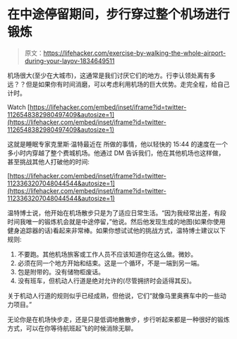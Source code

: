 # 在中途停留期间，步行穿过整个机场进行锻炼

> 原文：<https://lifehacker.com/exercise-by-walking-the-whole-airport-during-your-layov-1834649511>

机场很大(至少在大城市)，这通常是我们讨厌它们的地方。行李认领处离有多远？？但是如果你有时间消磨，可以考虑利用机场的巨大优势。走完全程，给自己计时。

Watch [https://lifehacker.com/embed/inset/iframe?id=twitter-1126548382980497409&autosize=1](https://lifehacker.com/embed/inset/iframe?id=twitter-1126548382980497409&autosize=1) 

这就是睡眠专家克里斯·温特最近在 所做的事情，他以轻快的 15:44 的速度在一个多小时内穿越了整个费城机场。他通过 DM 告诉我们，他在其他机场也这样做，甚至挑战其他人打破他的时间:

 [https://lifehacker.com/embed/inset/iframe?id=twitter-1123363207048044544&autosize=1](https://lifehacker.com/embed/inset/iframe?id=twitter-1123363207048044544&autosize=1) 

温特博士说，他开始在机场散步只是为了适应日常生活。“因为我经常出差，有段时间我唯一的锻炼机会就是中途停留，”他说。然后他发现生成的地图(如果你使用健身追踪器的话)看起来非常棒。如果你想试试他的挑战方式，温特博士建议以下规则:

1.  不要跑。其他机场旅客或工作人员不应该知道你在这么做。微妙。
2.  必须在同一个地方开始和结束。这是一个循环，不是一端到另一端。
3.  包是附带的。没有储物柜废话。
4.  没有班车，但机动人行道是绝对允许的(尽管拥挤时会适得其反)。

关于机动人行道的规则似乎已经成熟，但他说，它们“就像马里奥赛车中的一些动力项目。”

无论你是在机场快步走，还是只是低调地散散步，步行听起来都是一种很好的锻炼方式，可以在你等待航班起飞的时候消除无聊。